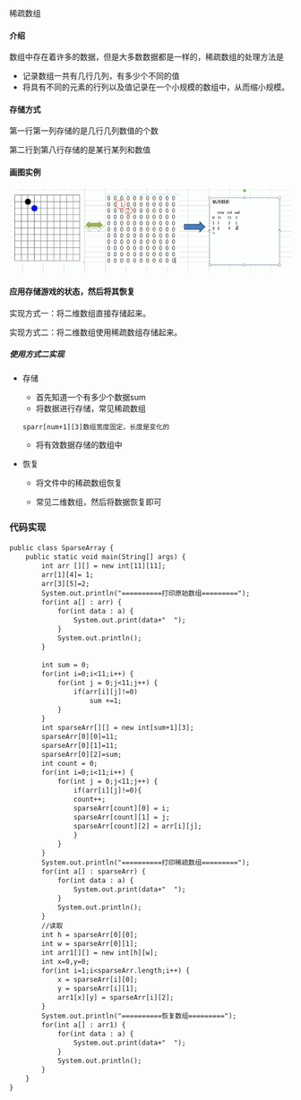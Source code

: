 稀疏数组

#### 介绍

数组中存在着许多的数据，但是大多数数据都是一样的，稀疏数组的处理方法是

- 记录数组一共有几行几列，有多少个不同的值
- 将具有不同的元素的行列以及值记录在一个小规模的数组中，从而缩小规模。

#### 存储方式

第一行第一列存储的是几行几列数值的个数

第二行到第八行存储的是某行某列和数值

#### 画图实例

![1569658187921](photo\1569658187921.png)

#### 应用存储游戏的状态，然后将其恢复

实现方式一：将二维数组直接存储起来。

实现方式二：将二维数组使用稀疏数组存储起来。

##### 使用方式二实现

- 存储
  - 首先知道一个有多少个数据sum
  - 将数据进行存储，常见稀疏数组

  ```
  sparr[num+1][3]数组宽度固定，长度是变化的
  ```

  - 将有效数据存储的数组中

- 恢复

  - 将文件中的稀疏数组恢复

  - 常见二维数组，然后将数据恢复即可


### 代码实现

```
public class SparseArray {
	public static void main(String[] args) {
		int arr [][] = new int[11][11];
		arr[1][4]= 1;
		arr[3][5]=2;
		System.out.println("==========打印原始数组=========");
		for(int a[] : arr) {
			for(int data : a) {
				System.out.print(data+"  ");
			}
			System.out.println();
		}
		
		int sum = 0;
		for(int i=0;i<11;i++) {
			for(int j = 0;j<11;j++) {
				if(arr[i][j]!=0)
					sum +=1;
			}
		}
		int sparseArr[][] = new int[sum+1][3];
		sparseArr[0][0]=11;
		sparseArr[0][1]=11;
		sparseArr[0][2]=sum;
		int count = 0;
		for(int i=0;i<11;i++) {
			for(int j = 0;j<11;j++) {
				if(arr[i][j]!=0){
				count++;
				sparseArr[count][0] = i;
				sparseArr[count][1] = j;
				sparseArr[count][2] = arr[i][j];
				}
			}
		}
		System.out.println("==========打印稀疏数组=========");
		for(int a[] : sparseArr) {
			for(int data : a) {
				System.out.print(data+"  ");
			}
			System.out.println();
		}
		//读取
		int h = sparseArr[0][0];
		int w = sparseArr[0][1];
		int arr1[][] = new int[h][w];
		int x=0,y=0;
		for(int i=1;i<sparseArr.length;i++) {
			x = sparseArr[i][0];
			y = sparseArr[i][1];
			arr1[x][y] = sparseArr[i][2];			
		}
		System.out.println("==========恢复数组=========");		
		for(int a[] : arr1) {
			for(int data : a) {
				System.out.print(data+"  ");
			}
			System.out.println();
		}
	}
}
```

